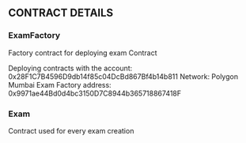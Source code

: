 ## CONTRACT DETAILS

### ExamFactory

Factory contract for deploying exam Contract

Deploying contracts with the account: 0x28F1C7B4596D9db14f85c04DcBd867Bf4b14b811
Network: Polygon Mumbai
Exam Factory address: 0x9971ae44Bd0d4bc3150D7C8944b365718867418F

### Exam

Contract used for every exam creation
